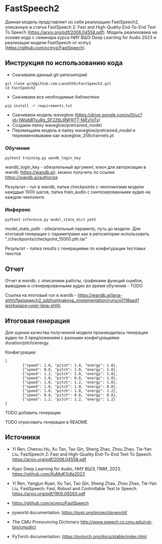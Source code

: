 # FastSpeech2

Данная модель представляет из себя реализацию FastSpeech2, описанную в статье FastSpeech 2: Fast and High-Quality End-To-End Text To Speech (https://arxiv.org/pdf/2006.04558.pdf). 
Модель реализована на основе кода с семинара курса НИУ ВШЭ Deep Learning for Audio 2023 и реализации модели FastSpeech от xcmyz (https://github.com/xcmyz/FastSpeech).


## Инструкция по использованию кода

- Скачиваем данный git-репозиторий

~~~
git clone git@github.com:LanaShhh/FastSpeech2.git
cd FastSpeech2
~~~

- Скачиваем все необходимые библиотеки

~~~
pip install -r requirements.txt
~~~

- Скачиваем модель waveglow (https://drive.google.com/u/0/uc?id=1WsibBTsuRg_SF2Z6L6NFRTT-NjEy1oTx)
- Создаем папку waveglow/pretrained_model
- Перемещаем модель в папку waveglow/pretrained_model и переименовываем как waveglow_256channels.pt

### Обучение 

~~~
python3 training.py wandb_login_key
~~~

wandb_login_key - обязательный аргумент, ключ для авторизации в wandb (https://wandb.ai), можно получить по ссылке https://wandb.ai/authorize

Результат - run в wandb, папка checkpoints с чекпоинтами модели кажддые 1000 шагов, папка train_audio с синтезированными аудио на каждом чекпоинте

### Инференс 

~~~
python3 inference.py model_state_dict_path
~~~

model_state_path - обязательный параметр, путь до модели. Для итоговой генерации с параметрами как в репозитории использовать "./checkpoints/checkpoint_15000.pth.tar"

Результат - папка results с генерациями по конфигурации тестовых текстов

## Отчет 

Отчет в wandb, с описанием работы, графиками функций ошибок, выводами и сгенерированными аудио во время обучения - TODO

Ссылка на итоговый run в wandb - https://wandb.ai/lana-shhh/fastspeech2_sdzhumlyakova_implementation/runs/x0118aad?workspace=user-lana-shhh


## Итоговая генерация

Для оценки качества полученной модели производилась генерация аудио по 3 предложениям с разными конфигурациями duration/pitch/energy.

Конфигурации: 

~~~
[
        {"speed": 1.0, "pitch": 1.0, "energy": 1.0},
        {"speed": 0.8, "pitch": 1.0, "energy": 1.0},
        {"speed": 1.2, "pitch": 1.0, "energy": 1.0},
        {"speed": 1.0, "pitch": 0.8, "energy": 1.0},
        {"speed": 1.0, "pitch": 1.2, "energy": 1.0},
        {"speed": 1.0, "pitch": 1.0, "energy": 0.8},
        {"speed": 1.0, "pitch": 1.0, "energy": 1.2},
        {"speed": 0.8, "pitch": 0.8, "energy": 0.8},
        {"speed": 1.2, "pitch": 1.2, "energy": 1.2}
]
~~~

TODO добавить генерации

TODO отрисовать генерации в README



## Источники

- Yi Ren, Chenxu Hu, Xu Tan, Tao Qin, Sheng Zhao, Zhou Zhao, Tie-Yan Liu. FastSpeech 2: Fast and High-Quality End-To-End Text To Speech. https://arxiv.org/pdf/2006.04558.pdf

- Курс Deep Learning for Audio, НИУ ВШЭ, ПМИ, 2023. https://github.com/XuMuK1/dla2023

- Yi Ren, Yangjun Ruan, Xu Tan, Tao Qin, Sheng Zhao, Zhou Zhao, Tie-Yan Liu. FastSpeech: Fast, Robust and Controllable Text to Speech. https://arxiv.org/pdf/1905.09263.pdf

- https://github.com/xcmyz/FastSpeech

- pyworld documentation. https://pypi.org/project/pyworld/

- The CMU Pronouncing Dictionary http://www.speech.cs.cmu.edu/cgi-bin/cmudict

- PyTorch documentation. https://pytorch.org/docs/stable/index.html





